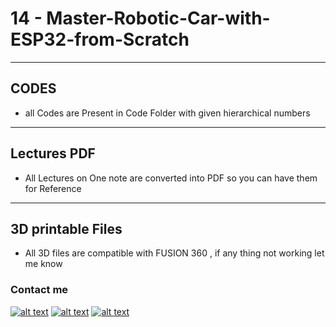 # 14 - Master-Robotic-Car-with-ESP32-from-Scratch
---

## CODES
- all Codes are Present in Code Folder with given hierarchical numbers 
---
## Lectures PDF
- All Lectures on One note are converted into PDF so you can have them for Reference
---
## 3D printable Files
- All 3D files are compatible with FUSION 360 , if any thing not working let me know

### Contact me 

<!-- Please don't remove this: Grab your social icons from https://github.com/carlsednaoui/gitsocial -->

[![alt text][1.2]][1]
[![alt text][2.2]][2]
[![alt text][3.2]][3]

<!-- icons without padding -->

[1.2]: http://i.imgur.com/wWzX9uB.png (twitter icon without padding)
[2.2]: http://i.imgur.com/fep1WsG.png (facebook icon without padding)
[3.2]: http://i.imgur.com/9I6NRUm.png (github icon without padding)

[1]: https://twitter.com/noshluk2?lang=en
[2]: https://www.facebook.com/roboticsWithLuqman
[3]: https://www.instagram.com/luqmanzg/

<!-- Please don't remove this: Grab your social icons from https://github.com/carlsednaoui/gitsocial -->
